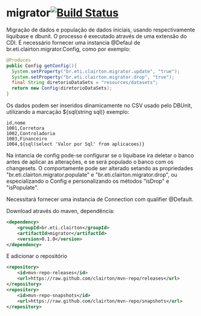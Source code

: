 # migrator[![Build Status](https://drone.io/github.com/clairton/migrator/status.png)](https://drone.io/github.com/clairton/migrator/latest)
Migração de dados e população de dados iniciais, usando respectivamente liquibase e dbunit. 
O processo é executado através de uma extensão do CDI. É necessário fornecer uma instancia @Defaul
de br.eti.clairton.migrator.Config, como por exemplo:
```java
@Produces
public Config getConfig(){
  System.setProperty("br.eti.clairton.migrator.update", "true");
  System.setProperty("br.eti.clairton.migrator.drop", "true");
  final String diretorioDataSets = "resources/datasets";
  return new Config(diretorioDataSets);
}	
```
Os dados podem ser inseridos dinamicamente no CSV usado pelo DBUnit, utilizando a marcação ${sql(string sql)} exemplo:
```csv
id,nome
1001,Corretora
1002,Controladoria
1003,Financeiro
1004,${sql(select 'Valor por Sql' from aplicacoes)}
```
Na intancia de config pode-se configurar se o liquibase ira deletar o banco antes de aplicar as alterações, e
se será populado o banco com os changesets. O comportamente pode ser alterado setando as propriedades
"br.eti.clairton.migrator.populate" e "br.eti.clairton.migrator.drop", 
ou especializando o Config e personalizando os métodos "isDrop" e "isPopulate".

Necessitará fornecer uma instancia de Connection com qualifier @Default.

Download através do maven, dependência:
```xml
<dependency>
	<groupId>br.eti.clairton</groupId>
    <artifactId>migrator</artifactId>
	<version>0.1.0</version>
</dependency>
```
E adicionar o repositório
```xml
<repository>
	<id>mvn-repo-releases</id>
	<url>https://raw.github.com/clairton/mvn-repo/releases</url>
</repository>
<repository>
	<id>mvn-repo-snapshots</id>
	<url>https://raw.github.com/clairton/mvn-repo/snapshots</url>
</repository>
```
